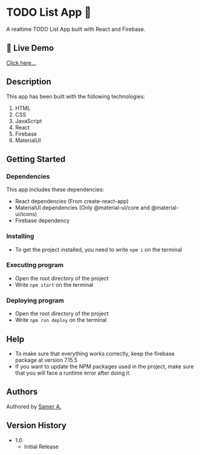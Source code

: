 # TODO List App 🚀

A realtime TODO List App built with React and Firebase.

## 🔴 Live Demo
[Click here...](https://todo-83fc4.firebaseapp.com/)

## Description

This app has been built with the following technologies:
1. HTML
2. CSS
3. JavaScript
4. React
5. Firebase
6. MaterialUI

## Getting Started

### Dependencies
This app includes these dependencies:
* React dependencies (From create-react-app)
* MaterialUI dependencies (Only @material-ui/core and @material-ui/icons)
* Firebase dependency

### Installing
* To get the project installed, you need to write `npm i` on the terminal

### Executing program
* Open the root directory of the project
* Write `npm start` on the terminal

### Deploying program
* Open the root directory of the project
* Write `npm run deploy` on the terminal

## Help
* To make sure that everything works correctly, keep the firebase package at version 7.15.5
* If you want to update the NPM packages used in the project, make sure that you will face a runtime error after doing it.

## Authors
Authored by [Samer A.](https://www.twitter.com/ssadawi__)

## Version History
* 1.0
    * Initial Release
